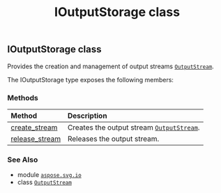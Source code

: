 ﻿---
title: IOutputStorage class
second_title: Aspose.SVG for Python via .NET API References
description: 
type: docs
weight: 60
url: /python-net/aspose.svg.io/ioutputstorage/
is_root: false
---

## IOutputStorage class

Provides the creation and management of output streams [`OutputStream`](/svg/python-net/aspose.svg.io/outputstream).



The IOutputStorage type exposes the following members:

### Methods
| Method | Description |
| :- | :- |
| [create_stream](/svg/python-net/aspose.svg.io/ioutputstorage/create_stream/#aspose.svg.io.OutputStreamContext) | Creates the output stream [`OutputStream`](/svg/python-net/aspose.svg.io/outputstream). |
| [release_stream](/svg/python-net/aspose.svg.io/ioutputstorage/release_stream/#aspose.svg.io.OutputStream) | Releases the output stream. |



### See Also
* module [`aspose.svg.io`](..)
* class [`OutputStream`](/svg/python-net/aspose.svg.io/outputstream)
